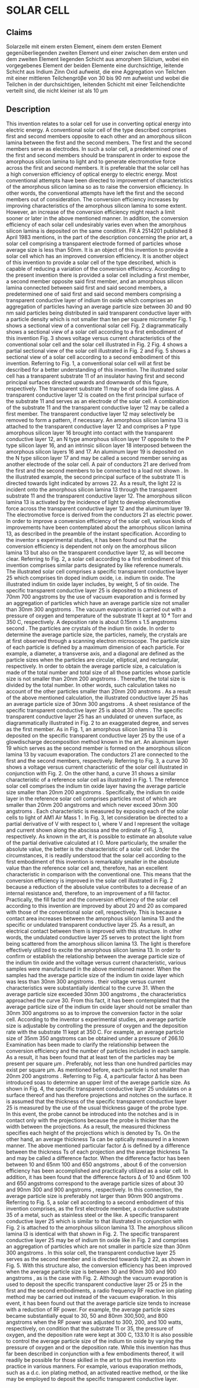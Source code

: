# SOLAR CELL

## Claims
Solarzelle mit einem ersten Element, einem dem ersten Element gegenüberliegenden zweiten Element und einer zwischen dem ersten und dem zweiten Element liegenden Schicht aus amorphem Silizium, wobei ein vorgegebenes Element der beiden Elemente eine durchsichtige, leitende Schicht aus Indium Zinn Oxid aufweist, die eine Aggregation von Teilchen mit einer mittleren Teilchengröβe von 30 bis 90 nm aufweist und wobei die Teilchen in der durchsichtigen, leitenden Schicht mit einer Teilchendichte verteilt sind, die nicht kleiner ist als 10 µm

## Description
This invention relates to a solar cell for use in converting optical energy into electric energy. A conventional solar cell of the type described comprises first and second members opposite to each other and an amorphous silicon lamina between the first and the second members. The first and the second members serve as electrodes. In such a solar cell, a predetermined one of the first and second members should be transparent in order to expose the amorphous silicon lamina to light and to generate electromotive force across the first and second members. It is preferable that the solar cell has a high conversion efficiency of optical energy to electric energy. Most conventional attempts have been directed to improvement of characteristics of the amorphous silicon lamina so as to raise the conversion efficiency. In other words, the conventional attempts have left the first and the second members out of consideration. The conversion efficiency increases by improving characteristics of the amorphous silicon lamina to some extent. However, an increase of the conversion efficiency might reach a limit sooner or later in the above mentioned manner. In addition, the conversion efficiency of each solar cell undesirably varies even when the amorphous silicon lamina is deposited on the same condition. FR A 2514201 published 8 April 1983 mentions, in the part of the description concerning the prior art, a solar cell comprising a transparent electrode formed of particles whose average size is less than 50nm. It is an object of this invention to provide a solar cell which has an improved conversion efficiency. It is another object of this invention to provide a solar cell of the type described, which is capable of reducing a variation of the conversion efficiency. According to the present invention there is provided a solar cell including a first member, a second member opposite said first member, and an amorphous silicon lamina connected between said first and said second members, a predetermined one of said first and said second members comprising a transparent conductive layer of indium tin oxide which comprises an aggregation of particles having an average particle size between 30 and 90 nm said particles being distributed in said transparent conductive layer with a particle density which is not smaller than ten per square micrometer Fig. 1 shows a sectional view of a conventional solar cell Fig. 2 diagrammatically shows a sectional view of a solar cell according to a first embodiment of this invention Fig. 3 shows voltage versus current characteristics of the conventional solar cell and the solar cell illustrated in Fig. 2 Fig. 4 shows a partial sectional view of the solar cell illustrated in Fig. 2 and Fig. 5 shows a sectional view of a solar cell according to a second embodiment of this invention. Referring to Fig. 1, a conventional solar cell will at first be described for a better understanding of this invention. The illustrated solar cell has a transparent substrate 11 of an insulator having first and second principal surfaces directed upwards and downwards of this figure, respectively. The transparent substrate 11 may be of soda lime glass. A transparent conductive layer 12 is coated on the first principal surface of the substrate 11 and serves as an electrode of the solar cell. A combination of the substrate 11 and the transparent conductive layer 12 may be called a first member. The transparent conductive layer 12 may selectively be removed to form a pattern, if necessary. An amorphous silicon lamina 13 is attached to the transparent conductive layer 12 and comprises a P type amorphous silicon layer 16 brought into contact with the transparent conductive layer 12, an N type amorphous silicon layer 17 opposite to the P type silicon layer 16, and an intrinsic silicon layer 18 interposed between the amorphous silicon layers 16 and 17. An aluminum layer 19 is deposited on the N type silicon layer 17 and may be called a second member serving as another electrode of the solar cell. A pair of conductors 21 are derived from the first and the second members to be connected to a load not shown . In the illustrated example, the second principal surface of the substrate 11 is directed towards light indicated by arrows 22. As a result, the light 22 is incident onto the amorphous silicon lamina 13 through the transparent substrate 11 and the transparent conductive layer 12. The amorphous silicon lamina 13 is activated by the incidence of light to develop electromotive force across the transparent conductive layer 12 and the aluminum layer 19. The electromotive force is derived from the conductors 21 as electric power. In order to improve a conversion efficiency of the solar cell, various kinds of improvements have been contemplated about the amorphous silicon lamina 13, as described in the preamble of the instant specification. According to the inventor s experimental studies, it has been found out that the conversion efficiency is dependent not only on the amorphous silicon lamina 13 but also on the transparent conductive layer 12, as will become clear. Referring to Fig. 2, a solar cell according to a first embodiment of this invention comprises similar parts designated by like reference numerals. The illustrated solar cell comprises a specific transparent conductive layer 25 which comprises tin doped indium oxide, i.e. indium tin oxide. The illustrated indium tin oxide layer includes, by weight, 5 of tin oxide. The specific transparent conductive layer 25 is deposited to a thickness of 70nm 700 angstroms by the use of vacuum evaporation and is formed by an aggregation of particles which have an average particle size not smaller than 30nm 300 angstroms . The vacuum evaporation is carried out with a pressure of oxygen and temperature of the substrate 11 kept at 10 ⁴ Torr and 350 C, respectively. A deposition rate is about 0.15nm s 1.5 angstroms second . The particles are crystals of the indium tin oxide. In order to determine the average particle size, the particles, namely, the crystals are at first observed through a scanning electron microscope. The particle size of each particle is defined by a maximum dimension of each particle. For example, a diameter, a transverse axis, and a diagonal are defined as the particle sizes when the particles are circular, elliptical, and rectangular, respectively. In order to obtain the average particle size, a calculation is made of the total number and total size of all those particles whose particle size is not smaller than 20nm 200 angstroms . Thereafter, the total size is divided by the total number. In other words, such calculation takes no account of the other particles smaller than 20nm 200 anstroms . As a result of the above mentioned calculation, the illustrated conductive layer 25 has an average particle size of 30nm 300 angstroms . A sheet resistance of the specific transparent conductive layer 25 is about 30 ohms . The specific transparent conductive layer 25 has an undulated or uneven surface, as diagrammatically illustrated in Fig. 2 to an exaggerated degree, and serves as the first member. As in Fig. 1, an amorphous silicon lamina 13 is deposited on the specific transparent conductive layer 25 by the use of a glowdischarge decomposition method known in the art. An aluminum layer 19 which serves as the second member is formed on the amorphous silicon lamina 13 by vacuum evaporation. The conductors 21 are connected to the first and the second members, respectively. Referring to Fig. 3, a curve 30 shows a voltage versus current characteristic of the solar cell illustrated in conjunction with Fig. 2. On the other hand, a curve 31 shows a similar characteristic of a reference solar cell as illustrated in Fig. 1. The reference solar cell comprises the indium tin oxide layer having the average particle size smaller than 20nm 200 angstroms . Specifically, the indium tin oxide layer in the reference solar cell comprises particles most of which are smaller than 20nm 200 angstroms and which never exceed 30nm 300 angstroms . Each characteristic is measured by exposing each of the solar cells to light of AM1 Air Mass 1 . In Fig. 3, let consideration be directed to a partial derivative of V with respect to I, where V and I represent the voltage and current shown along the abscissa and the ordinate of Fig. 3, respectively. As known in the art, it is possible to estimate an absolute value of the partial derivative calculated at I 0. More particularly, the smaller the absolute value, the better is the characteristic of a solar cell. Under the circumstances, it is readily understood that the solar cell according to the first embodiment of this invention is remarkably smaller in the absolute value than the reference solar cell and, therefore, has an excellent characteristic in comparison with the conventional one. This means that the conversion efficiency is improved in the solar cell illustrated in Fig. 2 because a reduction of the absolute value contributes to a decrease of an internal resistance and, therefore, to an improvement of a fill factor. Practically, the fill factor and the conversion efficiency of the solar cell according to this invention are improved by about 20 and 20 as compared with those of the conventional solar cell, respectively. This is because a contact area increases between the amorphous silicon lamina 13 and the specific or undulated transparent conductive layer 25. As a result, an electrical contact between them is improved with this structure. In other words, the undulated conductive layer 25 serves to protect the light from being scattered from the amorphous silicon lamina 13. The light is therefore effectively utilized to excite the amorphous silicon lamina 13. In order to confirm or establish the relationship between the average particle size of the indium tin oxide and the voltage versus current characteristic, various samples were manufactured in the above mentioned manner. When the samples had the average particle size of the indium tin oxide layer which was less than 30nm 300 angstroms . their voltage versus current characteristics were substantially identical to the curve 31. When the average particle size exceeded 30nm 300 angstroms , the characteristics approached the curve 30. From this fact, it has been contemplated that the average particle size of the indium tin oxide layer should not be smaller than 30nm 300 angstroms so as to improve the conversion factor in the solar cell. According to the inventor s experimental studies, an average particle size is adjustable by controlling the pressure of oxygen and the deposition rate with the substrate 11 kept at 350 C. For example, an average particle size of 35nm 350 angstroms can be obtained under a pressure of 266.10 Examination has been made to clarify the relationship between the conversion efficiency and the number of particles included in each sample. As a result, it has been found that at least ten of the particles may be present per square µm . Preferably, not less than one hundred particles may exist per square µm. As mentioned before, each particle is not smaller than 20nm 200 angstroms . Referring to Fig. 4, a particular factor Δ has been introduced soas to determine an upper limit of the average particle size. As shown in Fig. 4, the specific transparent conductive layer 25 undulates on a surface thereof and has therefore projections and notches on the surface. It is assumed that the thickness of the specific transparent conductive layer 25 is measured by the use of the usual thickness gauge of the probe type. In this event, the probe cannot be introduced into the notches and is in contact only with the projections because the probe is thicker than the width between the projections. As a result, the measured thickness specifies each height of the projections which is denoted by Ts. On the other hand, an average thickness Ta can be optically measured in a known manner. The above mentioned particular factor Δ is defined by a difference between the thickness Ts of each projection and the average thickness Ta and may be called a difference factor. When the difference factor has been between 10 and 65nm 100 and 650 angstroms , about 6 of the conversion efficiency has been accomplished and practically utilized as a solar cell. In addition, it has been found that the difference factors Δ of 10 and 65nm 100 and 650 angstroms correspond to the average particle sizes of about 30 and 90nm 300 and 900 angstroms , respectively. In this connection, the average particle size is preferably not larger than 90nm 900 angstroms . Referring to Fig. 5, a solar cell according to a second embodiment of this invention comprises, as the first electrode member, a conductive substrate 35 of a metal, such as stainless steel or the like. A specific transparent conductive layer 25 which is similar to that illustrated in conjunction with Fig. 2 is attached to the amorphous silicon lamina 13. The amorphous silicon lamina l3 is identical with that shown in Fig. 2. The specific transparent conductive layer 25 may be of indium tin oxide like in Fig. 2 and comprises an aggregation of particles which are not smaller in particle size than 30nm 300 angstroms . In this solar cell, the transparent conductive layer 25 serves as the second member and is directed towards light 22, as shown in Fig. 5. With this structure also, the conversion efficiency has been improved when the average particle size is between 30 and 90nm 300 and 900 angstroms , as is the case with Fig. 2. Although the vacuum evaporation is used to deposit the specific transparent conductive layer 25 or 25 in the first and the second embodiments, a radio frequency RF reactive ion plating method may be carried out instead of the vacuum evaporation. In this event, it has been found out that the average particle size tends to increase with a reduction of RF power. For example, the average particle sizes became substantially equal to 30, 50 and 80nm 300,500, and 800 angstroms when the RF power was adjusted to 300, 200, and 100 watts, respectively, on condition that the substrate 11 or 35, the pressure of oxygen, and the deposition rate were kept at 300 C, 133.10 It is also possible to control the average particle size of the indium tin oxide by varying the pressure of oxygen and or the deposition rate. While this invention has thus far been described in conjunction with a few embodiments thereof, it will readily be possible for those skilled in the art to put this invention into practice in various manners. For example, various evaporation methods, such as a d.c. ion plating method, an activated reactive method, or the like may be employed to deposit the specific transparent conductive layer.